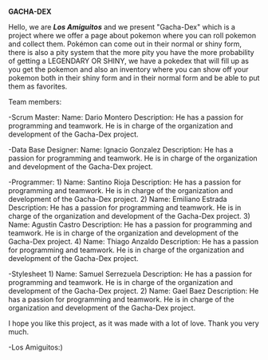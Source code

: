 **GACHA-DEX**

Hello, we are ***Los Amiguitos*** and we present "Gacha-Dex" which is a project where we offer a page about pokemon where you can roll pokemon and collect them. Pokémon can come out in their normal or shiny form, there is also a pity system that the more pity you have the more probability of getting a LEGENDARY OR SHINY, we have a pokedex that will fill up as you get the pokemon and also an inventory where you can show off your pokemon both in their shiny form and in their normal form and be able to put them as favorites.

Team members:

-Scrum Master:
Name: Dario Montero
Description: He has a passion for programming and teamwork. He is in charge of the organization and development of the Gacha-Dex project.

-Data Base Designer:
Name: Ignacio Gonzalez
Description: He has a passion for programming and teamwork. He is in charge of the organization and development of the Gacha-Dex project.

-Programmer:
1)
Name: Santino Rioja
Description: He has a passion for programming and teamwork. He is in charge of the organization and development of the Gacha-Dex project.
2)
Name: Emiliano Estrada
Description: He has a passion for programming and teamwork. He is in charge of the organization and development of the Gacha-Dex project.
3)
Name: Agustin Castro
Description: He has a passion for programming and teamwork. He is in charge of the organization and development of the Gacha-Dex project.
4)
Name: Thiago Anzaldo
Description: He has a passion for programming and teamwork. He is in charge of the organization and development of the Gacha-Dex project.

-Stylesheet
1)
Name: Samuel Serrezuela
Description: He has a passion for programming and teamwork. He is in charge of the organization and development of the Gacha-Dex project.
2)
Name: Gael Baez
Description: He has a passion for programming and teamwork. He is in charge of the organization and development of the Gacha-Dex project.

I hope you like this project, as it was made with a lot of love. Thank you very much.
						
-Los Amiguitos:)
